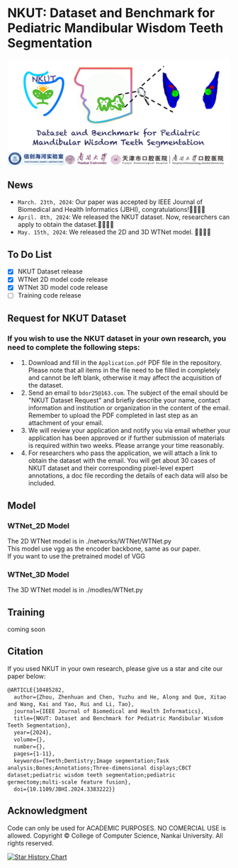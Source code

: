 # NKUT: Dataset and Benchmark for Pediatric Mandibular Wisdom Teeth Segmentation
![NKUT_logo](./logo.jpg)

## News
* `March. 23th, 2024`: Our paper was accepted by IEEE Journal of Biomedical and Health Informatics (JBHI), congratulations!🎉🎉🎉🎉<br />
* `April. 8th, 2024`: We released the NKUT dataset. Now, researchers can apply to obtain the dataset.🎉🎉🎉🎉<br />
* `May. 15th, 2024`: We released the 2D and 3D WTNet model. 🎉🎉🎉🎉<br />

## To Do List
- [X] NKUT Dataset release
- [X] WTNet 2D model code release
- [X] WTNet 3D model code release
- [ ] Training code release

## Request for NKUT Dataset
### If you wish to use the NKUT dataset in your own research, you need to complete the following steps:
* 1. Download and fill in the `Application.pdf` PDF file in the repository. Please note that all items in the file need to be filled in completely and cannot be left blank, otherwise it may affect the acquisition of the dataset.
* 2. Send an email to `bdor25@163.com`. The subject of the email should be "NKUT Dataset Request" and briefly describe your name, contact information and institution or organization in the content of the email. Remember to upload the PDF completed in last step as an attachment of your email.
* 3. We will review your application and notify you via email whether your application has been approved or if further submission of materials is required within two weeks. Please arrange your time reasonably.
* 4. For researchers who pass the application, we will attach a link to obtain the dataset with the email. You will get about 30 cases of NKUT dataset and their corresponding pixel-level expert annotations, a doc file recording the details of each data will also be included.
  
## Model
### WTNet_2D Model
The 2D WTNet model is in ./networks/WTNet/WTNet.py<br />
This model use vgg as the encoder backbone, same as our paper. <br />
If you want to use the pretrained model of VGG
### WTNet_3D Model
The 3D WTNet model is in ./modles/WTNet.py

## Training
coming soon

## Citation
If you used NKUT in your own research, please give us a star and cite our paper below:

    @ARTICLE{10485282,
      author={Zhou, Zhenhuan and Chen, Yuzhu and He, Along and Que, Xitao and Wang, Kai and Yao, Rui and Li, Tao},
      journal={IEEE Journal of Biomedical and Health Informatics}, 
      title={NKUT: Dataset and Benchmark for Pediatric Mandibular Wisdom Teeth Segmentation}, 
      year={2024},
      volume={},
      number={},
      pages={1-11},
      keywords={Teeth;Dentistry;Image segmentation;Task analysis;Bones;Annotations;Three-dimensional displays;CBCT dataset;pediatric wisdom teeth segmentation;pediatric germectomy;multi-scale feature fusion},
      doi={10.1109/JBHI.2024.3383222}}
      
## Acknowledgment
Code can only be used for ACADEMIC PURPOSES. NO COMERCIAL USE is allowed. Copyright © College of Computer Science, Nankai University. All rights reserved.


[![Star History Chart](https://api.star-history.com/svg?repos=nkicsl/NKUT&type=Date)](https://star-history.com/#nkicsl/NKUT&Date)
      
